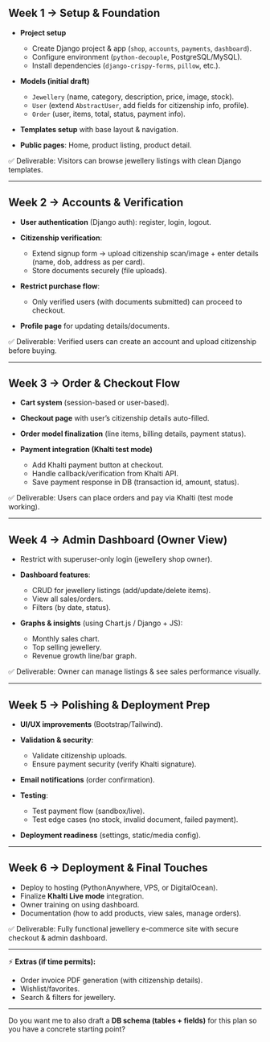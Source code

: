 

## **Week 1 → Setup & Foundation**

* **Project setup**

  * Create Django project & app (`shop`, `accounts`, `payments`, `dashboard`).
  * Configure environment (`python-decouple`, PostgreSQL/MySQL).
  * Install dependencies (`django-crispy-forms`, `pillow`, etc.).
* **Models (initial draft)**

  * `Jewellery` (name, category, description, price, image, stock).
  * `User` (extend `AbstractUser`, add fields for citizenship info, profile).
  * `Order` (user, items, total, status, payment info).
* **Templates setup** with base layout & navigation.
* **Public pages**: Home, product listing, product detail.

✅ Deliverable: Visitors can browse jewellery listings with clean Django templates.

---

## **Week 2 → Accounts & Verification**

* **User authentication** (Django auth): register, login, logout.
* **Citizenship verification**:

  * Extend signup form → upload citizenship scan/image + enter details (name, dob, address as per card).
  * Store documents securely (file uploads).
* **Restrict purchase flow**:

  * Only verified users (with documents submitted) can proceed to checkout.
* **Profile page** for updating details/documents.

✅ Deliverable: Verified users can create an account and upload citizenship before buying.

---

## **Week 3 → Order & Checkout Flow**

* **Cart system** (session-based or user-based).
* **Checkout page** with user’s citizenship details auto-filled.
* **Order model finalization** (line items, billing details, payment status).
* **Payment integration (Khalti test mode)**

  * Add Khalti payment button at checkout.
  * Handle callback/verification from Khalti API.
  * Save payment response in DB (transaction id, amount, status).

✅ Deliverable: Users can place orders and pay via Khalti (test mode working).

---

## **Week 4 → Admin Dashboard (Owner View)**

* Restrict with superuser-only login (jewellery shop owner).
* **Dashboard features**:

  * CRUD for jewellery listings (add/update/delete items).
  * View all sales/orders.
  * Filters (by date, status).
* **Graphs & insights** (using Chart.js / Django + JS):

  * Monthly sales chart.
  * Top selling jewellery.
  * Revenue growth line/bar graph.

✅ Deliverable: Owner can manage listings & see sales performance visually.

---

## **Week 5 → Polishing & Deployment Prep**

* **UI/UX improvements** (Bootstrap/Tailwind).
* **Validation & security**:

  * Validate citizenship uploads.
  * Ensure payment security (verify Khalti signature).
* **Email notifications** (order confirmation).
* **Testing**:

  * Test payment flow (sandbox/live).
  * Test edge cases (no stock, invalid document, failed payment).
* **Deployment readiness** (settings, static/media config).

---

## **Week 6 → Deployment & Final Touches**

* Deploy to hosting (PythonAnywhere, VPS, or DigitalOcean).
* Finalize **Khalti Live mode** integration.
* Owner training on using dashboard.
* Documentation (how to add products, view sales, manage orders).

✅ Deliverable: Fully functional jewellery e-commerce site with secure checkout & admin dashboard.

---

⚡ **Extras (if time permits):**

* Order invoice PDF generation (with citizenship details).
* Wishlist/favorites.
* Search & filters for jewellery.

---

Do you want me to also draft a **DB schema (tables + fields)** for this plan so you have a concrete starting point?
